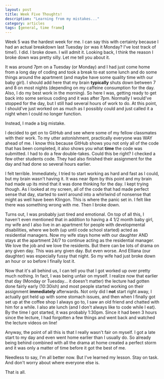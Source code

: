 ```yaml
---
layout: post
title: Week Five Thoughts!
description: "Learning from my mistakes..."
category: articles
tags: [general, time frame]
---
```


Week 5 was the hardest week for me. I can say this with certainty because I had an actual breakdown last Tuesday (or was it Monday? I've lost track of time!). I did. I broke down. I will admit it. Looking back, I think the reason I broke down was pretty silly. Let me tell you about it.

It was around 7pm on a Tuesday (or Monday) and I had just come home from a long day of coding and took a break to eat some lunch and do some things around the apartment (and maybe have some quality time with our baby girl). I should add here that my brain **typically** shuts down between 7 and 8 on most nights (depending on my caffeine consumption for the day. Also, I do my best work in the morning). So here I was, getting ready to get back into some serious coding and it was after 7pm. Normally I would've stopped for the day, but I still had several hours of work to do. At this point, I should've just worked on as much as I possibly could and just called it a night when I could no longer function. 

Instead, I made a big mistake. 

I decided to get on to GitHub and see where some of my fellow classmates with their work.  To my utter astonishment, practically everyone was WAY ahead of me. I know this because GitHub shows you not only all of the code that has been completed, it also shows you what **time** the code was submitted. I had to do a few double-takes. Could this be right? I checked a few other students code. They had also finished their assignment for the day and had done so several hours earlier. 

I felt terrible. Immediately, I tried to start working as hard and fast as I could, but my brain wasn't having it. It was near 8pm by this point and my brain had made up its mind that it was done thinking for the day. I kept trying though. As I looked at my screen, all of the code that had made perfect sense that day, started to swirl around into a whirlwind of nonsense that might as well have been Klingon. This is where the panic set in. I felt like there was something wrong with me. Then I broke down.

Turns out, I was probably just tired and emotional. On top of all this, I haven't even mentioned that in addition to having a 4 1/2 month baby girl, my wife and I also live in an apartment for people with developmental disabilities, where we both (up until code school started) acted as residential managers. Now my wife stays home with our daughter AND stays at the apartment 24/7 to continue acting as the residential manager. We love the job and we love the residents. But there can be lots of drama on any given day. This was any given day. But even worse. And Elliana (our daughter) was especially fussy that night. So my wife had just broke down an hour or so before I finally lost it.

Now that it's all behind us, I can tell you that I got worked up over pretty much nothing. In fact, I was being unfair on myself. I realize now that earlier that day (Monday or Tuesday... it doesn't matter) the lecture had gotten done fairly early (10:30ish) and most people started working on their assignment **immediately** afterwards. Not only did I **not** start right away, I actually got held up with some stomach issues, and then when I finally got set up at the coffee shop I always go to, I saw an old friend and chatted with him for a while. I also ate lunch (and I don't always like to code while I eat). By the time I got started, it was probably 1:30pm. Since it had been 3 hours since the lecture, I had forgotten a few things and went back and watched the lecture videos on line!

Anyway, the point of all this is that I really wasn't fair on myself. I got a late start to my day and even went home earlier than I usually do. So already being behind combined with all the drama at home created a perfect storm and it was only a matter of time before it got the best of me.

Needless to say, I'm all better now. But I've learned my lesson. Stay on task. And don't worry about where everyone else is.

That is all.